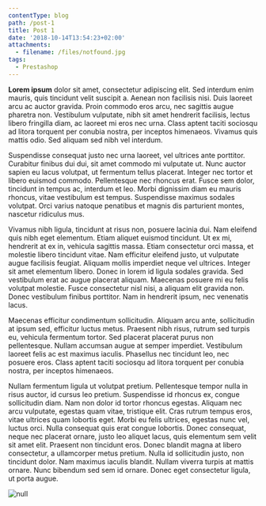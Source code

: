 ```yaml
---
contentType: blog
path: /post-1
title: Post 1
date: '2018-10-14T13:54:23+02:00'
attachments:
  - filename: /files/notfound.jpg
tags:
  - Prestashop
---
```

**Lorem ipsum** dolor sit amet, consectetur adipiscing elit. Sed interdum enim mauris, quis tincidunt velit suscipit a. Aenean non facilisis nisi. Duis laoreet arcu ac auctor gravida. Proin commodo eros arcu, nec sagittis augue pharetra non. Vestibulum vulputate, nibh sit amet hendrerit facilisis, lectus libero fringilla diam, ac laoreet mi eros nec urna. Class aptent taciti sociosqu ad litora torquent per conubia nostra, per inceptos himenaeos. Vivamus quis mattis odio. Sed aliquam sed nibh vel interdum.

Suspendisse consequat justo nec urna laoreet, vel ultrices ante porttitor. Curabitur finibus dui dui, sit amet commodo mi vulputate ut. Nunc auctor sapien eu lacus volutpat, ut fermentum tellus placerat. Integer nec tortor et libero euismod commodo. Pellentesque nec rhoncus erat. Fusce sem dolor, tincidunt in tempus ac, interdum et leo. Morbi dignissim diam eu mauris rhoncus, vitae vestibulum est tempus. Suspendisse maximus sodales volutpat. Orci varius natoque penatibus et magnis dis parturient montes, nascetur ridiculus mus.

Vivamus nibh ligula, tincidunt at risus non, posuere lacinia dui. Nam eleifend quis nibh eget elementum. Etiam aliquet euismod tincidunt. Ut ex mi, hendrerit at ex in, vehicula sagittis massa. Etiam consectetur orci massa, et molestie libero tincidunt vitae. Nam efficitur eleifend justo, ut vulputate augue facilisis feugiat. Aliquam mollis imperdiet neque vel ultrices. Integer sit amet elementum libero. Donec in lorem id ligula sodales gravida. Sed vestibulum erat ac augue placerat aliquam. Maecenas posuere mi eu felis volutpat molestie. Fusce consectetur nisl nisi, a aliquam elit gravida non. Donec vestibulum finibus porttitor. Nam in hendrerit ipsum, nec venenatis lacus.

Maecenas efficitur condimentum sollicitudin. Aliquam arcu ante, sollicitudin at ipsum sed, efficitur luctus metus. Praesent nibh risus, rutrum sed turpis eu, vehicula fermentum tortor. Sed placerat placerat purus non pellentesque. Nullam accumsan augue at semper imperdiet. Vestibulum laoreet felis ac est maximus iaculis. Phasellus nec tincidunt leo, nec posuere eros. Class aptent taciti sociosqu ad litora torquent per conubia nostra, per inceptos himenaeos.

Nullam fermentum ligula ut volutpat pretium. Pellentesque tempor nulla in risus auctor, id cursus leo pretium. Suspendisse id rhoncus ex, congue sollicitudin diam. Nam non dolor id tortor rhoncus egestas. Aliquam nec arcu vulputate, egestas quam vitae, tristique elit. Cras rutrum tempus eros, vitae ultrices quam lobortis eget. Morbi eu felis ultrices, egestas nunc vel, luctus orci. Nulla consequat quis erat congue lobortis. Donec consequat, neque nec placerat ornare, justo leo aliquet lacus, quis elementum sem velit sit amet elit. Praesent non tincidunt eros. Donec blandit magna at libero consectetur, a ullamcorper metus pretium. Nulla id sollicitudin justo, non tincidunt dolor. Nam maximus iaculis blandit. Nullam viverra turpis at mattis ornare. Nunc bibendum sed sem id ornare. Donec eget consectetur ligula, ut porta augue.

![null](/files/notfound.jpg)

